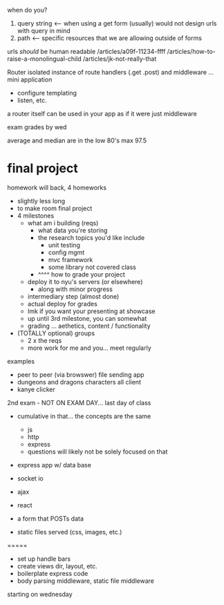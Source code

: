 when do you?
1. query string <-- when using a get form (usually)
would not design urls with query in mind
2. path <-- specific resources that we are allowing
outside of forms

urls _should_ be human readable
/articles/a09f-11234-ffff
/articles/how-to-raise-a-monolingual-child
/articles/jk-not-really-that




Router
isolated instance of route handlers (.get .post)
and middleware
... mini application

* configure templating
* listen, etc.

a router itself can be used in your app as if it were
just middleware








exam grades by wed

average and median are in the low 80's
max 97.5

final project
=====
homework will back, 4 homeworks
* slightly less long
* to make room final project
* 4 milestones
    * what am i building (reqs)
        * what data you're storing
        * the research topics you'd like include
            * unit testing
            * config mgmt
            * mvc framework
            * some library not covered class
        * ^^^^ how to grade your project
    * deploy it to nyu's servers (or elsewhere)
        * along with minor progress
    * intermediary step (almost done)
    * actual deploy for grades
    * lmk if you want your presenting at showcase
    * up until 3rd milestone, you can somewhat
    * grading ... aethetics, content / functionality
* (TOTALLY optional) groups
    * 2 x the reqs
    * more work for me and you... meet regularly

examples

* peer to peer (via browswer) file sending app
* dungeons and dragons characters all client
* kanye clicker

2nd exam - NOT ON EXAM DAY... last day of class
* cumulative in that... the concepts are the same
    * js
    * http
    * express
    * questions will likely not be solely focused on       that
* express app w/ data base
* socket io
* ajax
* react


* a form that POSTs data
* static files served (css, images, etc.)

=====

* set up handle bars
* create views dir, layout, etc.
* boilerplate express code
* body parsing middleware, static file middleware






















starting on wednesday

